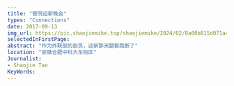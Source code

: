 ```yaml
---
title: "管院迎新晚会"
types: "Connections"
date: 2017-09-13
img_url: https://pic.shaojiemike.top/shaojiemike/2024/02/8a00b815d071a4dd9b065f11030bc3fc.png
selectedInFirstPage:
abstract: "作为外联部的部员，迎新那天腿都跑断了"
location: "安徽合肥中科大东校区"
Journalist:
- Shaojie Tan
KeyWords:
---
```

